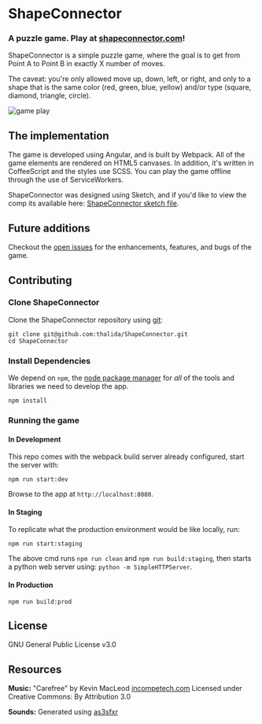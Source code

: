 # ShapeConnector  

### A puzzle game. Play at [shapeconnector.com](http://shapeconnector.com)!

ShapeConnector is a simple puzzle game, where the goal is to get from Point A to Point B in exactly X number of moves.

The caveat: you're only allowed move up, down, left, or right, and only to a shape that is the same color (red, green, blue, yellow) and/or type (square, diamond, triangle, circle).

![game play](https://raw.githubusercontent.com/thalida/ShapeConnector/master/app/assets/images/gameplay.gif)

## The implementation

The game is developed using Angular, and is built by Webpack. All of the game elements are rendered on HTML5 canvases. In addition, it's written in CoffeeScript and the styles use SCSS. You can play the game offline through the use of ServiceWorkers.

ShapeConnector was designed using Sketch, and if you'd like to view the comp its available here: [ShapeConnector sketch file](https://github.com/thalida/ShapeConnector/blob/master/shapeconnector.sketch).


## Future additions
Checkout the [open issues](https://github.com/thalida/ShapeConnector/issues) for the enhancements, features, and bugs of the game.


## Contributing
### Clone ShapeConnector

Clone the ShapeConnector repository using [git](https://git-scm.com/):

```
git clone git@github.com:thalida/ShapeConnector.git
cd ShapeConnector
```

### Install Dependencies

We depend on `npm`, the [node package manager](https://www.npmjs.org/) for *all* of the tools and libraries we need to develop the app.

```
npm install
```
### Running the game

#### In Development
This repo comes with the webpack build server already configured, start the server with:

```
npm run start:dev
```

Browse to the app at `http://localhost:8080`.

#### In Staging
To replicate what the production environment would be like locally, run:

```
npm run start:staging
```

The above cmd runs `npm run clean` and `npm run build:staging`, then starts a 
python web server using: `python -m SimpleHTTPServer`.

#### In Production
```
npm run build:prod
```


## License
GNU General Public License v3.0


## Resources
**Music:**
"Carefree" by Kevin MacLeod [incompetech.com](http://incompetech.com)
Licensed under Creative Commons: By Attribution 3.0

**Sounds:** 
Generated using [as3sfxr](http://www.superflashbros.net/as3sfxr/)
